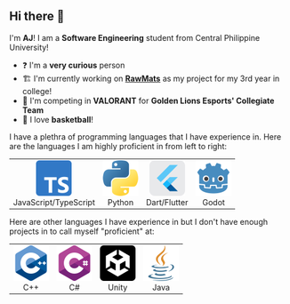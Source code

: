 ## Hi there 👋

I'm **AJ**! I am a **Software Engineering** student from Central Philippine University!

- ❓ I'm a __very curious__ person
- 🏗️ I'm currently working on [**RawMats**](https://github.com/dreamsoft-cpu/rawmats) as my project for my 3rd year in college!
- 🦁 I'm competing in __VALORANT__ for **Golden Lions Esports' Collegiate Team**
- 🏀 I love **basketball**!

I have a plethra of programming languages that I have experience in.
Here are the languages I am highly proficient in from left to right:
<table>
  <tr>
    <td align="center">
      <img src="icons/typescript.png" alt="Python" width="64" height="64"><br>
      JavaScript/TypeScript
    </td>
    <td align="center">
      <img src="icons/python.png" alt="JavaScript" width="64" height="64"><br>
      Python
    </td>
    <td align="center">
      <img src="icons/flutter.png" alt="C++" width="64" height="64"><br>
      Dart/Flutter
    </td>
    <td align="center">
      <img src="icons/godot.png" alt="C++" width="64" height="64"><br>
      Godot
    </td>
  </tr>
</table>

Here are other languages I have experience in but I don't have enough projects
in to call myself "proficient" at:

<table>
  <tr>
    <td align="center">
      <img src="icons/c-.png" alt="Python" width="64" height="64"><br>
      C++
    </td>
    <td align="center">
      <img src="icons/c-sharp.png" alt="JavaScript" width="64" height="64"><br>
      C#
    </td>
    <td align="center">
      <img src="icons/unity.png" alt="C++" width="64" height="64"><br>
      Unity
    </td>
    <td align="center">
      <img src="icons/java.png" alt="C++" width="64" height="64"><br>
      Java
    </td>
  </tr>
</table>

